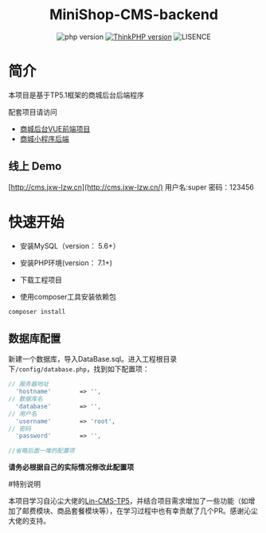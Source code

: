 <h1 align="center">
  MiniShop-CMS-backend
</h1>

<p align="center">
  <img src="https://img.shields.io/badge/PHP-%3E%3D7.1-blue.svg" alt="php version" data-canonical-src="https://img.shields.io/badge/PHP-%3E%3D7.1-blue.svg" style="max-width:100%;"></a>
  <a href="https://www.kancloud.cn/manual/thinkphp5_1/353946" rel="nofollow"><img src="https://img.shields.io/badge/ThinkPHP-5.1.*-green.svg" alt="ThinkPHP version" data-canonical-src="https://img.shields.io/badge/ThinkPHP-5.1.*-green.svg" style="max-width:100%;"></a>
  <img src="https://img.shields.io/badge/license-license--2.0-lightgrey.svg" alt="LISENCE" data-canonical-src="https://img.shields.io/badge/license-license--2.0-lightgrey.svg" style="max-width:100%;"></a>
</p>

# 简介

本项目是基于TP5.1框架的商城后台后端程序

配套项目请访问

* [商城后台VUE前端项目](https://github.com/Li-Zhi-Wei/MiniShop-CMS-VUE)
* [商城小程序后端](https://github.com/Li-Zhi-Wei/MiniShop-backend)

## 线上 Demo

[http://cms.jxw-lzw.cn](http://cms.jxw-lzw.cn/) 用户名:super 密码：123456

# 快速开始

* 安装MySQL（version： 5.6+）

* 安装PHP环境(version： 7.1+)

* 下载工程项目

* 使用composer工具安装依赖包

```bash
composer install
```

## 数据库配置

新建一个数据库，导入DataBase.sql。进入工程根目录下``/config/database.php``，找到如下配置项：

```php
// 服务器地址
  'hostname'        => '',
// 数据库名
  'database'        => '',
// 用户名
  'username'        => 'root',
// 密码
  'password'        => '',
  
//省略后面一堆的配置项
```

**请务必根据自己的实际情况修改此配置项**

#特别说明

本项目学习自沁尘大佬的[Lin-CMS-TP5](https://github.com/ChenJinchuang/lin-cms-tp5)，并结合项目需求增加了一些功能（如增加了邮费模块、商品套餐模块等），在学习过程中也有幸贡献了几个PR。感谢沁尘大佬的支持。
